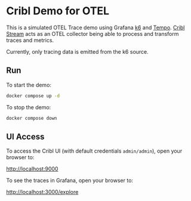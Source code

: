 # Cribl Demo for OTEL

This is a simulated OTEL Trace demo using Grafana [k6](https://k6.io/) and [Tempo](https://grafana.com/oss/tempo/). [Cribl Stream](https://cribl.io/stream/) acts as an OTEL collector being able to process and transform traces and metrics.

Currently, only tracing data is emitted from the k6 source.

## Run

To start the demo:

```bash
docker compose up -d
```
To stop the demo:

```bash
docker compose down
```

## UI Access

To access the Cribl UI (with default credentials `admin/admin`), open your browser to:

[http://localhost:9000](http://localhost:9000)

To see the traces in Grafana, open your browser to:

[http://localhost:3000/explore](http://localhost:9000)
